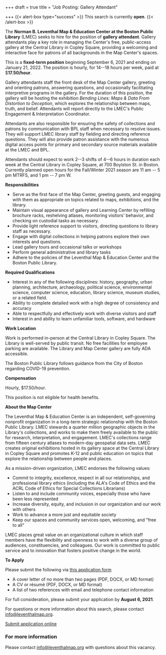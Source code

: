 +++
draft = true
title = "Job Posting: Gallery Attendant"

+++
{{< alert-box type="success" >}} This search is currently **open**. {{< /alert-box >}}

The **Norman B. Leventhal Map & Education Center at the Boston Public
Library** (LMEC) seeks to hire for the position of **gallery attendant**.
Gallery attendants play a key role in managing the Center's free,
public-access gallery at the Central Library in Copley Square, providing
a welcoming and interactive face for patrons of all backgrounds in the
Map Center's spaces.

This is a **fixed-term position** beginning September 6, 2021 and ending
on January 21, 2022. The position is hourly, for 14--18 hours per week,
paid at \$**17.50/hour**.

Gallery attendants staff the front desk of the Map Center gallery,
greeting and orienting patrons, answering questions, and occasionally
facilitating interpretive programs in the gallery. For the duration of
this position, the gallery will be hosting the exhibition *Bending
Lines: Maps & Data From Distortion to Deception*, which explores the
relationship between maps, truth, and belief. Attendants will report
directly to the LMEC's Public Engagement & Interpretation Coordinator.

Attendants are also responsible for ensuring the safety of collections
and patrons by communication with BPL staff when necessary to resolve
issues. They will support LMEC library staff by fielding and directing
reference questions. They will also provide patron assistance with the
numerous digital access points for primary and secondary source
materials available at the LMEC and BPL.

Attendants should expect to work 2--3 shifts of 4--6 hours in duration
each week at the Central Library in Copley Square, at 700 Boylston St.
in Boston. Currently planned open hours for the Fall/Winter 2021 season
are 11 am -- 5 pm MTRFS, and 1 pm -- 7 pm W.

**Responsibilities**

-   Serve as the first face of the Map Center, greeting guests, and
    engaging with them as appropriate on topics related to maps,
    exhibitions, and the library.
-   Maintain visual appearance of gallery and Learning Center by
    refilling brochure racks, reshelving atlases, monitoring visitors'
    behavior, and checking on custodial tasks as necessary.
-   Provide light reference support to visitors, directing questions to
    library staff as necessary.
-   Engage with digital collections in helping patrons explore their own
    interests and questions.
-   Lead gallery tours and occasional talks or workshops
-   Perform general administrative and library tasks
-   Adhere to the policies of the Leventhal Map & Education Center and
    the Boston Public Library.

**Required Qualifications**

-   Interest in any of the following disciplines: history, geography,
    urban planning, architecture, archaeology, political science,
    environmental science, computer science, education, library science,
    museum studies, or a related field.
-   Ability to complete detailed work with a high degree of consistency
    and accuracy
-   Able to respectfully and effectively work with diverse visitors and
    staff
-   Interest in and ability to learn unfamiliar tools, software, and
    hardware

**Work Location**

Work is performed in-person at the Central Library in Copley Square. The
Library is well-served by public transit. No free facilities for
employee parking are available. The Library and Map Center gallery are
fully ADA accessible.

The Boston Public Library follows guidance from the City of Boston
regarding COVID-19 prevention.

**Compensation**

Hourly, \$17.50/hour.

This position is not eligible for health benefits.

**About the Map Center**

The Leventhal Map & Education Center is an independent, self-governing
nonprofit organization in a long-term strategic relationship with the
Boston Public Library. LMEC stewards a quarter million geographic
objects in the Library's collections, and works to make them freely
available to the public for research, interpretation, and engagement.
LMEC's collections range from fifteen century atlases to modern-day
geospatial data sets. LMEC creates original exhibitions hosted in its
gallery space at the Central Library in Copley Square and promotes K-12
and public education on topics that explore the relationship between
people and places.

As a mission-driven organization, LMEC endorses the following values:

-   Commit to integrity, excellence, respect in all our relationships,
    and professional library ethics (including the ALA's Code of Ethics
    and the ACRL Code of Ethics for Special Collections Librarians)
-   Listen to and include community voices, especially those who have
    been less represented
-   Increase diversity, equity, and inclusion in our organization and
    our work with others
-   Work to advance a more just and equitable society
-   Keep our spaces and community services open, welcoming, and "free to
    all"

LMEC places great value on an organizational culture in which staff
members have the flexibility and openness to work with a diverse group
of audiences, constituencies, and colleagues. Our work is committed to
public service and to innovation that fosters positive change in the
world.

**To Apply**

Please submit the following via [this application form](https://airtable.com/shroOeIak1a05xJom)

-   A cover letter of no more than two pages (PDF, DOCX, or MD format)
-   A CV or résumé (PDF, DOCX, or MD format)
-   A list of two references with email and telephone contact
    information

For full consideration, please submit your application by **August 6,
2021**.

For questions or more information about this search, please contact
<info@leventhalmap.org>.

<a class="btn btn-lg btn-primary-outline" href="https://airtable.com/shroOeIak1a05xJom">Submit application online</a>

### For more information

Please contact [info@leventhalmap.org](mailto:info@leventhalmap.org) with questions about this vacancy.